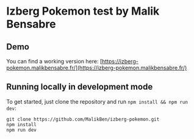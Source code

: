 # Izberg Pokemon test by Malik Bensabre

## Demo
You can find a working version here: [https://izberg-pokemon.malikbensabre.fr/](https://izberg-pokemon.malikbensabre.fr/)

## Running locally in development mode
To get started, just clone the repository and run `npm install && npm run dev`:

    git clone https://github.com/MalikBen/izberg-pokemon.git
    npm install
    npm run dev
